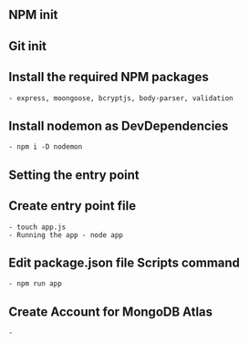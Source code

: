 ## NPM init
## Git init
## Install the required NPM packages
    - express, moongoose, bcryptjs, body-parser, validation

## Install nodemon as DevDependencies
    - npm i -D nodemon

## Setting the entry point

## Create entry point file
    - touch app.js
    - Running the app - node app

## Edit package.json file Scripts command
    - npm run app

## Create Account for MongoDB Atlas
    - 